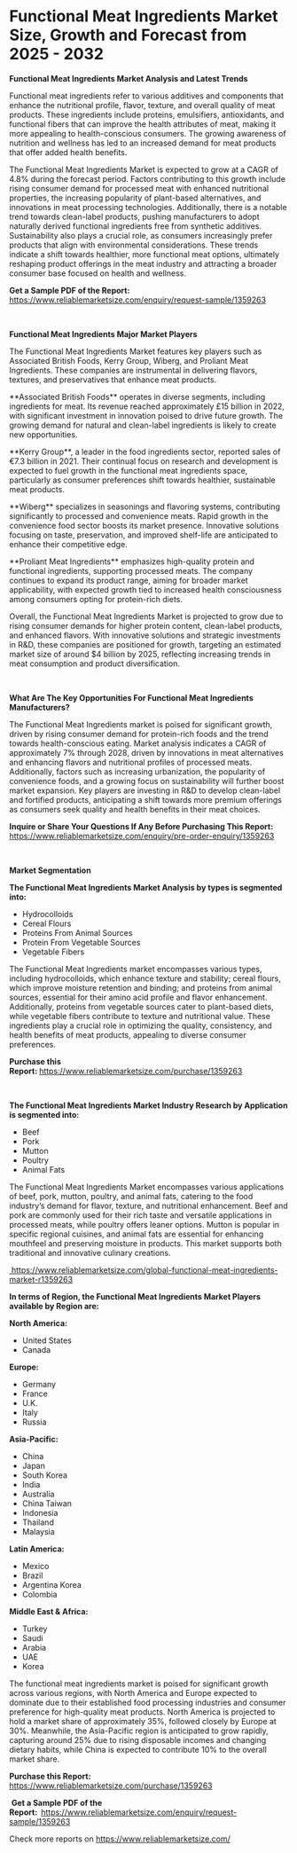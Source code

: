 <p><h1>Functional Meat Ingredients Market Size, Growth and Forecast from 2025 - 2032</h1></p><p><strong>Functional Meat Ingredients Market Analysis and Latest Trends</strong></p>
<p><p>Functional meat ingredients refer to various additives and components that enhance the nutritional profile, flavor, texture, and overall quality of meat products. These ingredients include proteins, emulsifiers, antioxidants, and functional fibers that can improve the health attributes of meat, making it more appealing to health-conscious consumers. The growing awareness of nutrition and wellness has led to an increased demand for meat products that offer added health benefits.</p><p>The Functional Meat Ingredients Market is expected to grow at a CAGR of 4.8% during the forecast period. Factors contributing to this growth include rising consumer demand for processed meat with enhanced nutritional properties, the increasing popularity of plant-based alternatives, and innovations in meat processing technologies. Additionally, there is a notable trend towards clean-label products, pushing manufacturers to adopt naturally derived functional ingredients free from synthetic additives. Sustainability also plays a crucial role, as consumers increasingly prefer products that align with environmental considerations. These trends indicate a shift towards healthier, more functional meat options, ultimately reshaping product offerings in the meat industry and attracting a broader consumer base focused on health and wellness.</p></p>
<p><strong>Get a Sample PDF of the Report:&nbsp;</strong> <a href="https://www.reliablemarketsize.com/enquiry/request-sample/1359263?utm_campaign=2625&utm_medium=2&utm_source=Github&utm_content=ia&utm_term=22032025&utm_id=functional-meat-ingredients">https://www.reliablemarketsize.com/enquiry/request-sample/1359263</a></p>
<p>&nbsp;</p>
<p><strong>Functional Meat Ingredients Major Market Players</strong></p>
<p><p>The Functional Meat Ingredients Market features key players such as Associated British Foods, Kerry Group, Wiberg, and Proliant Meat Ingredients. These companies are instrumental in delivering flavors, textures, and preservatives that enhance meat products.</p><p>**Associated British Foods** operates in diverse segments, including ingredients for meat. Its revenue reached approximately £15 billion in 2022, with significant investment in innovation poised to drive future growth. The growing demand for natural and clean-label ingredients is likely to create new opportunities.</p><p>**Kerry Group**, a leader in the food ingredients sector, reported sales of €7.3 billion in 2021. Their continual focus on research and development is expected to fuel growth in the functional meat ingredients space, particularly as consumer preferences shift towards healthier, sustainable meat products.</p><p>**Wiberg** specializes in seasonings and flavoring systems, contributing significantly to processed and convenience meats. Rapid growth in the convenience food sector boosts its market presence. Innovative solutions focusing on taste, preservation, and improved shelf-life are anticipated to enhance their competitive edge.</p><p>**Proliant Meat Ingredients** emphasizes high-quality protein and functional ingredients, supporting processed meats. The company continues to expand its product range, aiming for broader market applicability, with expected growth tied to increased health consciousness among consumers opting for protein-rich diets.</p><p>Overall, the Functional Meat Ingredients Market is projected to grow due to rising consumer demands for higher protein content, clean-label products, and enhanced flavors. With innovative solutions and strategic investments in R&D, these companies are positioned for growth, targeting an estimated market size of around $4 billion by 2025, reflecting increasing trends in meat consumption and product diversification.</p></p>
<p>&nbsp;</p>
<p><strong>What Are The Key Opportunities For Functional Meat Ingredients Manufacturers?</strong></p>
<p><p>The Functional Meat Ingredients market is poised for significant growth, driven by rising consumer demand for protein-rich foods and the trend towards health-conscious eating. Market analysis indicates a CAGR of approximately 7% through 2028, driven by innovations in meat alternatives and enhancing flavors and nutritional profiles of processed meats. Additionally, factors such as increasing urbanization, the popularity of convenience foods, and a growing focus on sustainability will further boost market expansion. Key players are investing in R&D to develop clean-label and fortified products, anticipating a shift towards more premium offerings as consumers seek quality and health benefits in their meat choices.</p></p>
<p><strong>Inquire or Share Your Questions If Any Before Purchasing This Report:</strong> <a href="https://www.reliablemarketsize.com/enquiry/pre-order-enquiry/1359263?utm_campaign=2625&utm_medium=2&utm_source=Github&utm_content=ia&utm_term=22032025&utm_id=functional-meat-ingredients">https://www.reliablemarketsize.com/enquiry/pre-order-enquiry/1359263</a></p>
<p>&nbsp;</p>
<p><strong>Market Segmentation</strong></p>
<p><strong>The Functional Meat Ingredients Market Analysis by types is segmented into:</strong></p>
<p><ul><li>Hydrocolloids</li><li>Cereal Flours</li><li>Proteins From Animal Sources</li><li>Protein From Vegetable Sources</li><li>Vegetable Fibers</li></ul></p>
<p><p>The Functional Meat Ingredients market encompasses various types, including hydrocolloids, which enhance texture and stability; cereal flours, which improve moisture retention and binding; and proteins from animal sources, essential for their amino acid profile and flavor enhancement. Additionally, proteins from vegetable sources cater to plant-based diets, while vegetable fibers contribute to texture and nutritional value. These ingredients play a crucial role in optimizing the quality, consistency, and health benefits of meat products, appealing to diverse consumer preferences.</p></p>
<p><strong>Purchase this Report:&nbsp;</strong><a href="https://www.reliablemarketsize.com/purchase/1359263?utm_campaign=2625&utm_medium=2&utm_source=Github&utm_content=ia&utm_term=22032025&utm_id=functional-meat-ingredients">https://www.reliablemarketsize.com/purchase/1359263</a></p>
<p>&nbsp;</p>
<p><strong>The Functional Meat Ingredients Market Industry Research by Application is segmented into:</strong></p>
<p><ul><li>Beef</li><li>Pork</li><li>Mutton</li><li>Poultry</li><li>Animal Fats</li></ul></p>
<p><p>The Functional Meat Ingredients Market encompasses various applications of beef, pork, mutton, poultry, and animal fats, catering to the food industry’s demand for flavor, texture, and nutritional enhancement. Beef and pork are commonly used for their rich taste and versatile applications in processed meats, while poultry offers leaner options. Mutton is popular in specific regional cuisines, and animal fats are essential for enhancing mouthfeel and preserving moisture in products. This market supports both traditional and innovative culinary creations.</p></p>
<p><a href="https://www.reliablemarketsize.com/global-functional-meat-ingredients-market-r1359263?utm_campaign=2625&utm_medium=2&utm_source=Github&utm_content=ia&utm_term=22032025&utm_id=functional-meat-ingredients">&nbsp;https://www.reliablemarketsize.com/global-functional-meat-ingredients-market-r1359263</a></p>
<p><strong>In terms of Region, the Functional Meat Ingredients Market Players available by Region are:</strong></p>
<p>
    <p> <strong> North America: </strong>
        <ul>
            <li>United States</li>
            <li>Canada</li>
        </ul>
        </p> 
    <p> <strong> Europe: </strong>
        <ul>
            <li>Germany</li>
            <li>France</li>
            <li>U.K.</li>
            <li>Italy</li>
            <li>Russia</li>
        </ul>
        </p> 
    <p> <strong> Asia-Pacific: </strong>
        <ul>
            <li>China</li>
            <li>Japan</li>
            <li>South Korea</li>
            <li>India</li>
            <li>Australia</li>
            <li>China Taiwan</li>
            <li>Indonesia</li>
            <li>Thailand</li>
            <li>Malaysia</li>
        </ul>
        </p> 
    <p> <strong> Latin America: </strong>
        <ul>
            <li>Mexico</li>
            <li>Brazil</li>
            <li>Argentina Korea</li>
            <li>Colombia</li>
        </ul>
        </p> 
    <p> <strong> Middle East & Africa: </strong>
        <ul>
            <li>Turkey</li>
            <li>Saudi</li>
            <li>Arabia</li>
            <li>UAE</li>
            <li>Korea</li>
        </ul>
    </p>
    </p>
<p><p>The functional meat ingredients market is poised for significant growth across various regions, with North America and Europe expected to dominate due to their established food processing industries and consumer preference for high-quality meat products. North America is projected to hold a market share of approximately 35%, followed closely by Europe at 30%. Meanwhile, the Asia-Pacific region is anticipated to grow rapidly, capturing around 25% due to rising disposable incomes and changing dietary habits, while China is expected to contribute 10% to the overall market share.</p></p>
<p><strong>Purchase this Report: </strong><a href="https://www.reliablemarketsize.com/purchase/1359263?utm_campaign=2625&utm_medium=2&utm_source=Github&utm_content=ia&utm_term=22032025&utm_id=functional-meat-ingredients">https://www.reliablemarketsize.com/purchase/1359263</a></p>
<p>&nbsp;<strong>Get a Sample PDF of the Report:&nbsp;&nbsp;</strong><a href="https://www.reliablemarketsize.com/enquiry/request-sample/1359263?utm_campaign=2625&utm_medium=2&utm_source=Github&utm_content=ia&utm_term=22032025&utm_id=functional-meat-ingredients">https://www.reliablemarketsize.com/enquiry/request-sample/1359263</a></p>
<p><strong></strong></p>
<p>Check more reports on <a href="https://www.reliablemarketsize.com/?utm_campaign=2625&utm_medium=2&utm_source=Github&utm_content=ia&utm_term=22032025&utm_id=functional-meat-ingredients">https://www.reliablemarketsize.com/</a></p>